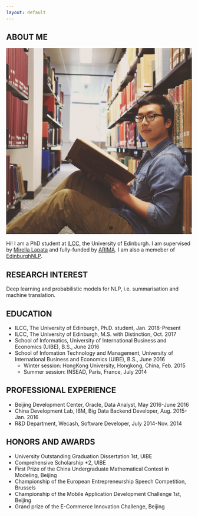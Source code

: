 ```yaml
---
layout: default
---
```


## ABOUT ME

<img class="profile-picture" src="photo.JPG">

Hi! I am a PhD student at [ILCC](http://web.inf.ed.ac.uk/ilcc), the University of Edinburgh. I am supervised by [Mirella Lapata](http://homepages.inf.ed.ac.uk/mlap/) and fully-funded by [ARIMA](https://www.iarpa.gov/). I am also a memeber of [EdinburghNLP](http://edinburghnlp.inf.ed.ac.uk/).


## RESEARCH INTEREST

Deep learning and probabilistic models for NLP, i.e. summarisation and machine translation.

## EDUCATION

* ILCC, The University of Edinburgh, Ph.D. student, Jan. 2018-Present
* ILCC, The University of Edinburgh, M.S. with Distinction, Oct. 2017
* School of Informatics, University of International Business and Economics (UIBE), B.S., June 2016
* School of Infomation Technology and Management, University of International Business and Economics (UIBE), B.S., June 2016
	* Winter session: HongKong University, Hongkong, China, Feb. 2015 
	* Summer session: INSEAD, Paris, France, July 2014


## PROFESSIONAL EXPERIENCE

* Beijing Development Center, Oracle, Data Analyst, May 2016-June 2016
* China Development Lab, IBM, Big Data Backend Developer, Aug. 2015-Jan. 2016
* R\&D Department, Wecash, Software Developer, July 2014-Nov. 2014

## HONORS AND AWARDS
* University Outstanding Graduation Dissertation 1st, UIBE
* Comprehensive Scholarship *2, UIBE                        
* First Prize of the China Undergraduate Mathematical Contest in Modeling, Beijing
* Championship of the European Entrepreneurship Speech Competition, Brussels      
* Championship of the Mobile Application Development Challenge 1st, Beijing
* Grand prize of the E-Commerce Innovation Challenge, Beijing       